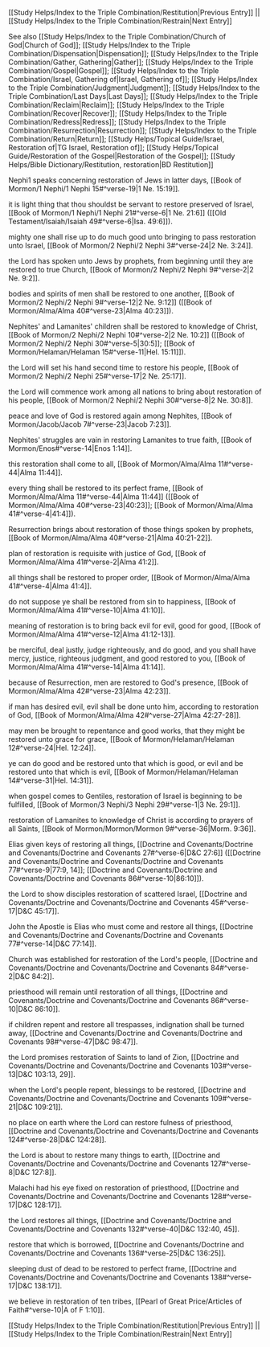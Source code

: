 [[Study Helps/Index to the Triple Combination/Restitution|Previous Entry]]  ||  [[Study Helps/Index to the Triple Combination/Restrain|Next Entry]]

 See also [[Study Helps/Index to the Triple Combination/Church of God|Church of God]]; [[Study Helps/Index to the Triple Combination/Dispensation|Dispensation]]; [[Study Helps/Index to the Triple Combination/Gather, Gathering|Gather]]; [[Study Helps/Index to the Triple Combination/Gospel|Gospel]]; [[Study Helps/Index to the Triple Combination/Israel, Gathering of|Israel, Gathering of]]; [[Study Helps/Index to the Triple Combination/Judgment|Judgment]]; [[Study Helps/Index to the Triple Combination/Last Days|Last Days]]; [[Study Helps/Index to the Triple Combination/Reclaim|Reclaim]]; [[Study Helps/Index to the Triple Combination/Recover|Recover]]; [[Study Helps/Index to the Triple Combination/Redress|Redress]]; [[Study Helps/Index to the Triple Combination/Resurrection|Resurrection]]; [[Study Helps/Index to the Triple Combination/Return|Return]]; [[Study Helps/Topical Guide/Israel, Restoration of|TG Israel, Restoration of]]; [[Study Helps/Topical Guide/Restoration of the Gospel|Restoration of the Gospel]]; [[Study Helps/Bible Dictionary/Restitution, restoration|BD Restitution]]

 Nephi1 speaks concerning restoration of Jews in latter days, [[Book of Mormon/1 Nephi/1 Nephi 15#^verse-19|1 Ne. 15:19]].

 it is light thing that thou shouldst be servant to restore preserved of Israel, [[Book of Mormon/1 Nephi/1 Nephi 21#^verse-6|1 Ne. 21:6]] ([[Old Testament/Isaiah/Isaiah 49#^verse-6|Isa. 49:6]]).

 mighty one shall rise up to do much good unto bringing to pass restoration unto Israel, [[Book of Mormon/2 Nephi/2 Nephi 3#^verse-24|2 Ne. 3:24]].

 the Lord has spoken unto Jews by prophets, from beginning until they are restored to true Church, [[Book of Mormon/2 Nephi/2 Nephi 9#^verse-2|2 Ne. 9:2]].

 bodies and spirits of men shall be restored to one another, [[Book of Mormon/2 Nephi/2 Nephi 9#^verse-12|2 Ne. 9:12]] ([[Book of Mormon/Alma/Alma 40#^verse-23|Alma 40:23]]).

 Nephites' and Lamanites' children shall be restored to knowledge of Christ, [[Book of Mormon/2 Nephi/2 Nephi 10#^verse-2|2 Ne. 10:2]] ([[Book of Mormon/2 Nephi/2 Nephi 30#^verse-5|30:5]]; [[Book of Mormon/Helaman/Helaman 15#^verse-11|Hel. 15:11]]).

 the Lord will set his hand second time to restore his people, [[Book of Mormon/2 Nephi/2 Nephi 25#^verse-17|2 Ne. 25:17]].

 the Lord will commence work among all nations to bring about restoration of his people, [[Book of Mormon/2 Nephi/2 Nephi 30#^verse-8|2 Ne. 30:8]].

 peace and love of God is restored again among Nephites, [[Book of Mormon/Jacob/Jacob 7#^verse-23|Jacob 7:23]].

 Nephites' struggles are vain in restoring Lamanites to true faith, [[Book of Mormon/Enos#^verse-14|Enos 1:14]].

 this restoration shall come to all, [[Book of Mormon/Alma/Alma 11#^verse-44|Alma 11:44]].

 every thing shall be restored to its perfect frame, [[Book of Mormon/Alma/Alma 11#^verse-44|Alma 11:44]] ([[Book of Mormon/Alma/Alma 40#^verse-23|40:23]]; [[Book of Mormon/Alma/Alma 41#^verse-4|41:4]]).

 Resurrection brings about restoration of those things spoken by prophets, [[Book of Mormon/Alma/Alma 40#^verse-21|Alma 40:21-22]].

 plan of restoration is requisite with justice of God, [[Book of Mormon/Alma/Alma 41#^verse-2|Alma 41:2]].

 all things shall be restored to proper order, [[Book of Mormon/Alma/Alma 41#^verse-4|Alma 41:4]].

 do not suppose ye shall be restored from sin to happiness, [[Book of Mormon/Alma/Alma 41#^verse-10|Alma 41:10]].

 meaning of restoration is to bring back evil for evil, good for good, [[Book of Mormon/Alma/Alma 41#^verse-12|Alma 41:12-13]].

 be merciful, deal justly, judge righteously, and do good, and you shall have mercy, justice, righteous judgment, and good restored to you, [[Book of Mormon/Alma/Alma 41#^verse-14|Alma 41:14]].

 because of Resurrection, men are restored to God's presence, [[Book of Mormon/Alma/Alma 42#^verse-23|Alma 42:23]].

 if man has desired evil, evil shall be done unto him, according to restoration of God, [[Book of Mormon/Alma/Alma 42#^verse-27|Alma 42:27-28]].

 may men be brought to repentance and good works, that they might be restored unto grace for grace, [[Book of Mormon/Helaman/Helaman 12#^verse-24|Hel. 12:24]].

 ye can do good and be restored unto that which is good, or evil and be restored unto that which is evil, [[Book of Mormon/Helaman/Helaman 14#^verse-31|Hel. 14:31]].

 when gospel comes to Gentiles, restoration of Israel is beginning to be fulfilled, [[Book of Mormon/3 Nephi/3 Nephi 29#^verse-1|3 Ne. 29:1]].

 restoration of Lamanites to knowledge of Christ is according to prayers of all Saints, [[Book of Mormon/Mormon/Mormon 9#^verse-36|Morm. 9:36]].

 Elias given keys of restoring all things, [[Doctrine and Covenants/Doctrine and Covenants/Doctrine and Covenants 27#^verse-6|D&C 27:6]] ([[Doctrine and Covenants/Doctrine and Covenants/Doctrine and Covenants 77#^verse-9|77:9, 14]]; [[Doctrine and Covenants/Doctrine and Covenants/Doctrine and Covenants 86#^verse-10|86:10]]).

 the Lord to show disciples restoration of scattered Israel, [[Doctrine and Covenants/Doctrine and Covenants/Doctrine and Covenants 45#^verse-17|D&C 45:17]].

 John the Apostle is Elias who must come and restore all things, [[Doctrine and Covenants/Doctrine and Covenants/Doctrine and Covenants 77#^verse-14|D&C 77:14]].

 Church was established for restoration of the Lord's people, [[Doctrine and Covenants/Doctrine and Covenants/Doctrine and Covenants 84#^verse-2|D&C 84:2]].

 priesthood will remain until restoration of all things, [[Doctrine and Covenants/Doctrine and Covenants/Doctrine and Covenants 86#^verse-10|D&C 86:10]].

 if children repent and restore all trespasses, indignation shall be turned away, [[Doctrine and Covenants/Doctrine and Covenants/Doctrine and Covenants 98#^verse-47|D&C 98:47]].

 the Lord promises restoration of Saints to land of Zion, [[Doctrine and Covenants/Doctrine and Covenants/Doctrine and Covenants 103#^verse-13|D&C 103:13, 29]].

 when the Lord's people repent, blessings to be restored, [[Doctrine and Covenants/Doctrine and Covenants/Doctrine and Covenants 109#^verse-21|D&C 109:21]].

 no place on earth where the Lord can restore fulness of priesthood, [[Doctrine and Covenants/Doctrine and Covenants/Doctrine and Covenants 124#^verse-28|D&C 124:28]].

 the Lord is about to restore many things to earth, [[Doctrine and Covenants/Doctrine and Covenants/Doctrine and Covenants 127#^verse-8|D&C 127:8]].

 Malachi had his eye fixed on restoration of priesthood, [[Doctrine and Covenants/Doctrine and Covenants/Doctrine and Covenants 128#^verse-17|D&C 128:17]].

 the Lord restores all things, [[Doctrine and Covenants/Doctrine and Covenants/Doctrine and Covenants 132#^verse-40|D&C 132:40, 45]].

 restore that which is borrowed, [[Doctrine and Covenants/Doctrine and Covenants/Doctrine and Covenants 136#^verse-25|D&C 136:25]].

 sleeping dust of dead to be restored to perfect frame, [[Doctrine and Covenants/Doctrine and Covenants/Doctrine and Covenants 138#^verse-17|D&C 138:17]].

 we believe in restoration of ten tribes, [[Pearl of Great Price/Articles of Faith#^verse-10|A of F 1:10]].

[[Study Helps/Index to the Triple Combination/Restitution|Previous Entry]]  ||  [[Study Helps/Index to the Triple Combination/Restrain|Next Entry]]